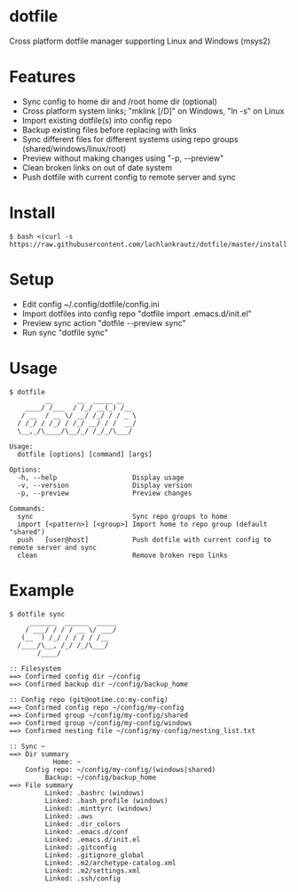 # dotfile

Cross platform dotfile manager supporting Linux and Windows (msys2)

# Features
- Sync config to home dir and /root home dir (optional)
- Cross platform system links; "mklink [/D]" on Windows, "ln -s" on Linux
- Import existing dotfile(s) into config repo
- Backup existing files before replacing with links
- Sync different files for different systems using repo groups (shared/windows/linux/root)
- Preview without making changes using "-p, --preview"
- Clean broken links on out of date system
- Push dotfile with current config to remote server and sync

# Install
```
$ bash <(curl -s https://raw.githubusercontent.com/lachlankrautz/dotfile/master/install.sh)
```

# Setup
- Edit config ~/.config/dotfile/config.ini
- Import dotfiles into config repo "dotfile import .emacs.d/init.el"
- Preview sync action "dotfile --preview sync"
- Run sync "dotfile sync"

# Usage

```
$ dotfile
         __      __  _____ __
    ____/ /___  / /_/ __(_) /__
   / __  / __ \/ __/ /_/ / / _ \
  / /_/ / /_/ / /_/ __/ / /  __/
  \__,_/\____/\__/_/ /_/_/\___/

Usage:
  dotfile [options] [command] [args]

Options:
  -h, --help                   Display usage
  -v, --version                Display version
  -p, --preview                Preview changes

Commands:
  sync                         Sync repo groups to home
  import [<pattern>] [<group>] Import home to repo group (default "shared")
  push   [user@host]           Push dotfile with current config to remote server and sync
  clean                        Remove broken repo links

```

# Example

```
$ dotfile sync
     _______  ______  _____
    / ___/ / / / __ \/ ___/
   (__  ) /_/ / / / / /__
  /____/\__, /_/ /_/\___/
       /____/

:: Filesystem
==> Confirmed config dir ~/config
==> Confirmed backup dir ~/config/backup_home

:: Config repo (git@notime.co:my-config)
==> Confirmed config repo ~/config/my-config
==> Confirmed group ~/config/my-config/shared
==> Confirmed group ~/config/my-config/windows
==> Confirmed nesting file ~/config/my-config/nesting_list.txt

:: Sync ~
==> Dir summary
           Home: ~
    Config repo: ~/config/my-config/(windows|shared)
         Backup: ~/config/backup_home
==> File summary
         Linked: .bashrc (windows)
         Linked: .bash_profile (windows)
         Linked: .minttyrc (windows)
         Linked: .aws
         Linked: .dir_colors
         Linked: .emacs.d/conf
         Linked: .emacs.d/init.el
         Linked: .gitconfig
         Linked: .gitignore_global
         Linked: .m2/archetype-catalog.xml
         Linked: .m2/settings.xml
         Linked: .ssh/config

```
